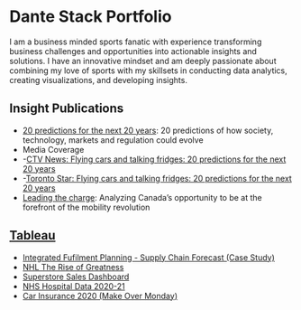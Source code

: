 # Dante Stack Portfolio
I am a business minded sports fanatic with experience transforming business challenges and opportunities into actionable insights and solutions. I have an innovative mindset and am deeply passionate about combining my love of sports with my skillsets in conducting data analytics, creating visualizations, and developing insights.

## Insight Publications
- [20 predictions for the next 20 years]([https://kpmg.com/ca/en/home/market-insights/predictions.html](https://kpmg.com/ca/en/home/insights/2022/01/20-predictions-why-it-should-matter-to-boards.html)): 20 predictions of how society, technology, markets and regulation could evolve
- Media Coverage
- -[CTV News: Flying cars and talking fridges: 20 predictions for the next 20 years](https://www.ctvnews.ca/sci-tech/flying-cars-and-talking-fridges-20-predictions-for-the-next-20-years-1.5667731)
- -[Toronto Star: Flying cars and talking fridges: 20 predictions for the next 20 years](https://www.thestar.com/business/mars/opinion-20-years-20-predictions-how-canada-s-future-is-linked-to-technology/article_9b9a31cd-a2d3-566b-9a83-c1ea4ea80024.html)
- [Leading the charge](https://kpmg.com/ca/en/home/insights/2022/05/leading-the-charge.html): Analyzing Canada’s opportunity to be at the forefront of the mobility revolution

## [Tableau](https://public.tableau.com/app/profile/dante.stack) 
- [Integrated Fufilment Planning - Supply Chain Forecast (Case Study)](https://public.tableau.com/app/profile/dante.stack/viz/IntegratedFufilmentPlanning-SupplyChainForecast/AugustandSeptemberForecastOverview)
- [NHL The Rise of Greatness](https://public.tableau.com/app/profile/dante.stack/viz/NHLTheRiseofGreatness/HomePage)
- [Superstore Sales Dashboard](https://public.tableau.com/app/profile/dante.stack/viz/SuperstoreSalesFinal_16740131059040/SalesOverview)
- [NHS Hospital Data 2020-21](https://public.tableau.com/app/profile/dante.stack/viz/NHSHospitalData2020-21Final/NHSHospitalDashboard)
- [Car Insurance 2020 (Make Over Monday)](https://public.tableau.com/app/profile/dante.stack/viz/CarInsuranceMakeoverMonday2020W20_16737573490600/Dashboard1)

